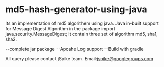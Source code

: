 # md5-hash-generator-using-java
Its an implementation of md5 algorithem using java. 
Java in-built support for Message Digest Algorithm in the package import java.security.MessageDigest; It contain three set of algorithm md5, sha1, sha2.

--complete jar package
--Apcahe Log support
--Build with gradle


All query please contact jSpike team. Email:jspike@googlegroups.com

